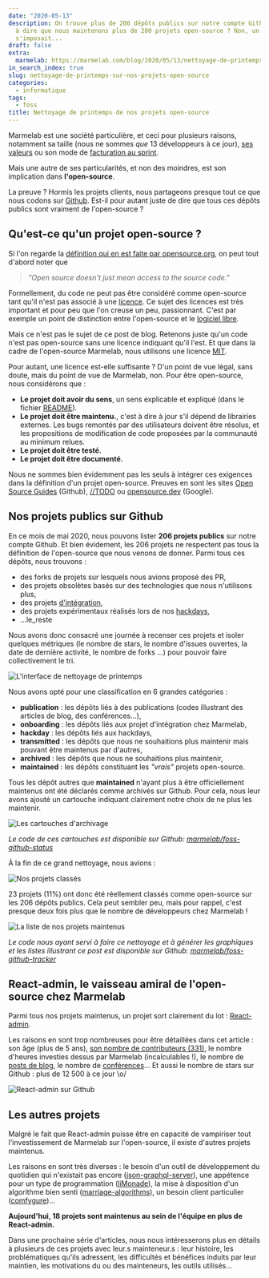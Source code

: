 ```yaml
---
date: "2020-05-13"
description: On trouve plus de 200 dépôts publics sur notre compte Github. Est-ce
  à dire que nous maintenons plus de 200 projets open-source ? Non, un petit nettoyage
  s'imposait...
draft: false
extra:
  marmelab: https://marmelab.com/blog/2020/05/13/nettoyage-de-printemps-sur-nos-projets-open-source.html
in_search_index: true
slug: nettoyage-de-printemps-sur-nos-projets-open-source
categories:
  - informatique
tags:
  - foss
title: Nettoyage de printemps de nos projets open-source
---
```


Marmelab est une société particulière, et ceci pour plusieurs raisons, notamment sa taille (nous ne sommes _que_ 13 développeurs à ce jour), [ses valeurs](https://marmelab.com/fr/values) ou son mode de [facturation au sprint](/blog/2013/02/11/pour-la-fin-des-contrats-au-forfait.html).

Mais une autre de ses particularités, et non des moindres, est son implication dans **l'open-source**.

La preuve ? Hormis les projets clients, nous partageons presque tout ce que nous codons sur [Github](https://github.com/marmelab). Est-il pour autant juste de dire que tous ces dépôts publics sont vraiment de l'open-source ?

## Qu'est-ce qu'un projet open-source ?

Si l'on regarde la [définition qui en est faite par opensource.org](https://opensource.org/osd), on peut tout d'abord noter que

> *"Open source doesn't just mean access to the source code."*

Formellement, du code ne peut pas être considéré comme open-source tant qu'il n'est pas associé à une [licence](https://choosealicense.com/). Ce sujet des licences est très important et pour peu que l'on creuse un peu, passionnant. C'est par exemple un point de distinction entre l'open-source et le [logiciel libre](https://www.gnu.org/philosophy/open-source-misses-the-point.fr.html).

Mais ce n'est pas le sujet de ce post de blog. Retenons juste qu'un code n'est pas open-source sans une licence indiquant qu'il l'est. Et que dans la cadre de l'open-source Marmelab, nous utilisons une licence [MIT](https://fr.wikipedia.org/wiki/Licence_MIT).

Pour autant, une licence est-elle suffisante ? D'un point de vue légal, sans doute, mais du point de vue de Marmelab, non. Pour être open-source, nous considérons que :

* **Le projet doit avoir du sens**, un sens explicable et expliqué (dans le fichier [README](https://www.makeareadme.com/)).
* **Le projet doit être maintenu.**, c'est à dire à jour s'il dépend de librairies externes. Les bugs remontés par des utilisateurs doivent être résolus, et les propositions de modification de code proposées par la communauté au minimum relues.
* **Le projet doit être testé.**
* **Le projet doit être documenté.**

Nous ne sommes bien évidemment pas les seuls à intégrer ces exigences dans la définition d'un projet open-source. Preuves en sont les sites [Open Source Guides](https://opensource.guide/) (Github), [//TODO](https://todogroup.org/#) ou [opensource.dev](https://opensource.dev/) (Google).

## Nos projets publics sur Github

En ce mois de mai 2020, nous pouvons lister **206 projets publics** sur notre compte Github. Et bien évidement, les 206 projets ne respectent pas tous la définition de l'open-source que nous venons de donner. Parmi tous ces dépôts, nous trouvons :

* des forks de projets sur lesquels nous avions proposé des PR,
* des projets obsolètes basés sur des technologies que nous n'utilisons plus,
* des projets [d'intégration](https://marmelab.com/blog/2018/09/05/agile-integration.html),
* des projets expérimentaux réalisés lors de nos [hackdays](https://marmelab.com/fr/jobs),
* ...le_reste

Nous avons donc consacré une journée à recenser ces projets et isoler quelques métriques (le nombre de stars, le nombre d'issues ouvertes, la date de dernière activité, le nombre de forks ...) pour pouvoir faire collectivement le tri.

![L'interface de nettoyage de printemps](reactSpringCleaning.png)

Nous avons opté pour une classification en 6 grandes catégories :

* **publication** : les dépôts liés à des publications (codes illustrant des articles de blog, des conférences...),
* **onboarding** : les dépôts liés aux projet d'intégration chez Marmelab,
* **hackday** : les dépôts liés aux hackdays,
* **transmitted** : les dépôts que nous ne souhaitions plus maintenir mais pouvant être maintenus par d'autres,
* **archived** : les dépôts que nous ne souhaitions plus maintenir,
* **maintained** : les dépôts constituant les *"vrais"* projets open-source.

Tous les dépôt autres que **maintained** n'ayant plus à être officiellement maintenus ont été déclarés comme archivés sur Github. Pour cela, nous leur avons ajouté un cartouche indiquant clairement notre choix de ne plus les maintenir.

![Les cartouches d'archivage](archivesStatus.png)

*Le code de ces cartouches est disponible sur Github: [marmelab/foss-github-status](https://github.com/marmelab/foss-github-status)*

À la fin de ce grand nettoyage, nous avions :

![Nos projets classés](classification.png)

23 projets (11%) ont donc été réellement classés comme open-source sur les 206 dépôts publics. Cela peut sembler peu, mais pour rappel, c'est presque deux fois plus que le nombre de développeurs chez Marmelab !

![La liste de nos projets maintenus](allProjects.png)

*Le code nous ayant servi à faire ce nettoyage et à générer les graphiques et les listes illustrant ce post est disponible sur Github: [marmelab/foss-github-tracker](https://github.com/marmelab/foss-github-tracker)*

## React-admin, le vaisseau amiral de l'open-source chez Marmelab

Parmi tous nos projets maintenus, un projet sort clairement du lot : [React-admin](https://marmelab.com/react-admin/).

Les raisons en sont trop nombreuses pour être détaillées dans cet article : son âge (plus de 5 ans), [son nombre de contributeurs (331)](https://github.com/marmelab/react-admin/graphs/contributors), le nombre d'heures investies dessus par Marmelab (incalculables !), le nombre de [posts de blog](https://marmelab.com/fr/blog#react-admin), le nombre de [conférences](https://www.youtube.com/watch?reload=9&v=NX3puR_kERc)... Et aussi le nombre de stars sur Github : plus de 12 500 à ce jour \o/

![React-admin sur Github](reactAdmin.png)

## Les autres projets

Malgré le fait que React-admin puisse être en capacité de vampiriser tout l'investissement de Marmelab sur l'open-source, il existe d'autres projets maintenus.

Les raisons en sont très diverses : le besoin d'un outil de développement du quotidien qui n'existait pas encore ([json-graphql-server](https://github.com/marmelab/json-graphql-server)), une appétence pour un type de programmation ([liMonade](https://github.com/marmelab/liMonade)), la mise à disposition d'un algorithme bien senti ([marriage-algorithms](https://github.com/marmelab/marriage-algorithms)), un besoin client particulier ([comfygure](https://github.com/marmelab/comfygure))...

**Aujourd'hui, 18 projets sont maintenus au sein de l'équipe en plus de React-admin.**

Dans une prochaine série d'articles, nous nous intéresserons plus en détails à plusieurs de ces projets avec leur.s mainteneur.s : leur histoire, les problématiques qu'ils adressent, les difficultés et bénéfices induits par leur maintien, les motivations du ou des mainteneurs, les outils utilisés...
